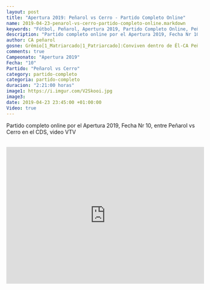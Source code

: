 ```yaml
---
layout: post
title: "Apertura 2019: Peñarol vs Cerro - Partido Completo Online"
name: 2019-04-23-penarol-vs-cerro-partido-completo-online.markdown
keywords: "Fútbol, Peñarol, Apertura 2019, Partido Completo Online, Peñarol vs Cerro, Video"
description: "Partido completo online por el Apertura 2019, Fecha Nr 10, Peñarol vs Cerro en el CDS, video VTV"
author: CA peñarol
gosne: Grêmio[1_Matriarcado|1_Patriarcado]:Conviven dentro de Êl-CA Peñarol
comments: true
Campeonato: "Apertura 2019"
Fecha: "10"
Partido: "Peñarol vs Cerro"
category: partido-completo
categoria: partido-completo
duracion: "2:21:00 horas"
image1: https://i.imgur.com/V2Skooi.jpg
image3:
date: 2019-04-23 23:45:00 +01:00:00
Video: true
---
```


Partido completo online por el Apertura 2019, Fecha Nr 10, entre Peñarol vs Cerro en el CDS, video VTV

<br>

<iframe width="521" height="360" src="https://www.youtube.com/embed/-UUTFDO-KqM" frameborder="0" allow="accelerometer; autoplay; encrypted-media; gyroscope; picture-in-picture" allowfullscreen></iframe>

<br>

<!--<span style="color:yellow;">grabado con - </span> <a href="http://ffmpeg.org"><img src="{{ site.url }}/images/ffmpeg.png" width="55" style="border:1px solid green;"></a>-->

